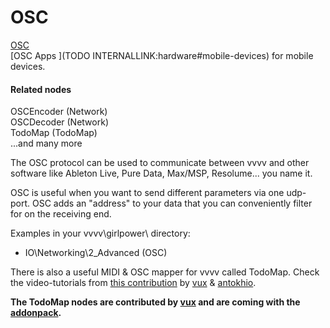 # OSC


<a href="http://opensoundcontrol.org/introduction-osc" class="extURL" target="_blank">OSC</a>  
[OSC Apps ](TODO INTERNALLINK:hardware#mobile-devices) for mobile devices.  

#### Related nodes
<span class="node">OSCEncoder (Network)</span>  
<span class="node">OSCDecoder (Network)</span>  
<span class="node">TodoMap (TodoMap)</span>  
...and many more  


The OSC protocol can be used to communicate between vvvv and other software like Ableton Live, Pure Data, Max/MSP, Resolume... you name it.  

OSC is useful when you want to send different parameters via one udp-port. OSC adds an "address" to your data that you can conveniently filter for on the receiving end.  

Examples in your vvvv\girlpower\ directory:  
* IO\Networking\2_Advanced (OSC)  

There is also a useful MIDI & OSC mapper for vvvv called TodoMap. Check the video-tutorials from <a href="https://vvvv.org/contribution/launchpad-(todomap-launchpad)-todomap-tutorials" class="extURL contribution" target="_blank">this contribution</a> by <span class="user"><a href="https://vvvv.org/users/vux" class="extURL" target="_blank">vux</a></span> & <span class="user"><a href="https://vvvv.org/users/antokhio" class="extURL" target="_blank">antokhio</a></span>.  

**The TodoMap nodes are contributed by <span class="user"><a href="https://vvvv.org/users/vux" class="extURL" target="_blank">vux</a></span> and are coming with the <a href="https://vvvv.org/downloads#addonpack" class="extURL" target="_blank">addonpack</a>.**  




